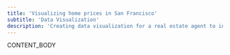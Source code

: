 ```yaml
---
title: 'Visualizing home prices in San Francisco'
subtitle: 'Data Visualization'
description: 'Creating data visualization for a real estate agent to increase lead generation'
---
```


CONTENT_BODY
